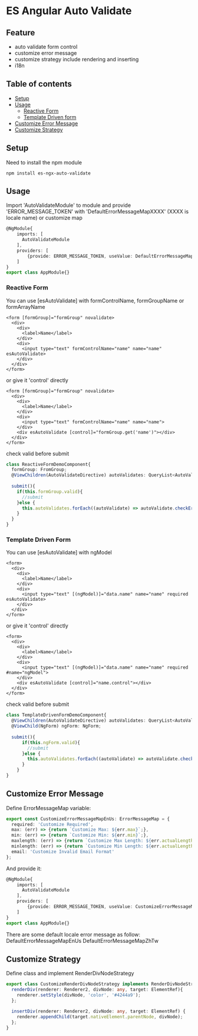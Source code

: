 # ES Angular Auto Validate

## Feature
* auto validate form control
* customize error message
* customize strategy include rendering and inserting
* i18n

## Table of contents
* [Setup](#setup)
* [Usage](#usage)
  * [Reactive Form](#reactive-form)
  * [Template Driven form](#template-driven-form)
* [Customize Error Message](#customize-error-message)
* [Customize Strategy](#customize-strategy)

## Setup
Need to install the npm module
````
npm install es-ngx-auto-validate
````

## Usage
Import 'AutoValidateModule' to module and provide 'ERROR_MESSAGE_TOKEN' with 'DefaultErrorMessageMapXXXX' (XXXX is locale name) or customize map
````typescript
@NgModule{
    imports: [
      AutoValidateModule
    ],
    providers: [
        {provide: ERROR_MESSAGE_TOKEN, useValue: DefaultErrorMessageMapEnUs}
    ]
}
export class AppModule{}
````

### Reactive Form
You can use [esAutoValidate] with formControlName, formGroupName or formArrayName
````angular2html
<form [formGroup]="formGroup" novalidate>
  <div>
    <div>
      <label>Name</label>
    </div>
    <div>
      <input type="text" formControlName="name" name="name" esAutoValidate>
    </div>
  </div>
</form>
````
or give it 'control' directly
````angular2html
<form [formGroup]="formGroup" novalidate>
  <div>
    <div>
      <label>Name</label>
    </div>
    <div>
      <input type="text" formControlName="name" name="name">
    </div>
    <div esAutoValidate [control]="formGroup.get('name')"></div>
  </div>
</form>
````
check valid before submit
````typescript
class ReactiveFormDemoComponent{
  formGroup: FromGroup;
  @ViewChildren(AutoValidateDirective) autoValidates: QueryList<AutoValidateDirective>;
  
  submit(){
    if(this.formGroup.valid){
      //submit
    }else {
      this.autoValidates.forEach((autoValidate) => autoValidate.checkError());
    }
  }
}
````

### Template Driven Form
You can use [esAutoValidate] with ngModel
````angular2html
<form>
  <div>
    <div>
      <label>Name</label>
    </div>
    <div>
      <input type="text" [(ngModel)]="data.name" name="name" required esAutoValidate>
    </div>
  </div>
</form>
````
or give it 'control' directly
````angular2html
<form>
  <div>
    <div>
      <label>Name</label>
    </div>
    <div>
      <input type="text" [(ngModel)]="data.name" name="name" required #name="ngModel">
    </div>
    <div esAutoValidate [control]="name.control"></div>
  </div>
</form>
````
check valid before submit
````typescript
class TemplateDrivenFormDemoComponent{
  @ViewChildren(AutoValidateDirective) autoValidates: QueryList<AutoValidateDirective>;
  @ViewChild(NgForm) ngForm: NgForm;
  
  submit(){
      if(this.ngForm.valid){
        //submit
      }else {
        this.autoValidates.forEach((autoValidate) => autoValidate.checkError());
      }
    }
}
````

## Customize Error Message

Define ErrorMessageMap variable:
````typescript
export const CustomizeErrorMessageMapEnUs: ErrorMessageMap = {
  required: 'Customize Required',
  max: (err) => {return `Customize Max: ${err.max}`;},
  min: (err) => {return `Customize Min: ${err.min}`;},
  maxlength: (err) => {return `Customize Max Length: ${err.actualLength}/${err.requiredLength}`},
  minlength: (err) => {return `Customize Min Length: ${err.actualLength}/${err.requiredLength}`},
  email: 'Customize Invalid Email Format'
};
````
And provide it:
````typescript
@NgModule{
    imports: [
      AutoValidateModule
    ],
    providers: [
        {provide: ERROR_MESSAGE_TOKEN, useValue: CustomizeErrorMessageMapEnUs}
    ]
}
export class AppModule{}
````

There are some default locale error message as follow:
    DefaultErrorMessageMapEnUs
    DefaultErrorMessageMapZhTw
    
## Customize Strategy

Define class and implement RenderDivNodeStrategy
````typescript
export class CustomizeRenderDivNodeStrategy implements RenderDivNodeStrategy{
  renderDiv(renderer: Renderer2, divNode: any, target: ElementRef){
    renderer.setStyle(divNode, 'color', '#4244a9');
  };

  insertDiv(renderer: Renderer2, divNode: any, target: ElementRef) {
    renderer.appendChild(target.nativeElement.parentNode, divNode);
  };
}
````

